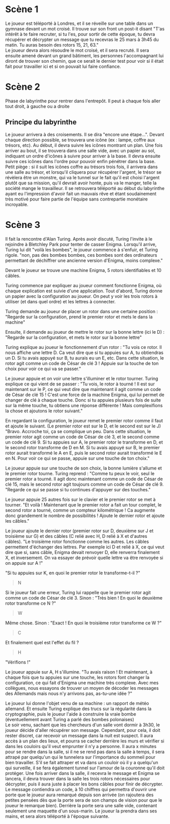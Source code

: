 # Scène 1
Le joueur est téléporté à Londres, et il se réveille sur une table dans un gymnase devant un mot croisé. Il trouve sur son front un post-it disant "T'as intérêt à te faire recruter, si tu l'es, pour sortir de cette époque, tu devra récupérer et décrypter un message que tu recevras le 25 mars à 3h45 du matin. Tu auras besoin des rotors 15, 21, 63."  
Le joueur devra alors résoudre le mot croisé, et il sera recruté. Il sera ensuite amené devant un grand bâtiment, les personnes l'accompagnant lui diront de trouver son chemin, que ce serait le dernier test pour voir si il était fait pour travailler ici et si on pouvait lui faire confiance.

# Scène 2
Phase de labyrinthe pour rentrer dans l'entrepôt. Il peut à chaque fois aller tout droit, à gauche ou a droite 

## Principe du labyrinthe 
Le joueur arrivera à des croisements. Il se dira "encore une étape...". Devant chaque direction possible, se trouvera une icône (ex : lampe, coffre aux trésors, etc). Au début, il devra suivre les icônes montrant un plan. Une fois arriver au bout, il se trouvera dans une salle vide, avec un papier au sol, indiquant un ordre d'icônes à suivre pour arriver à la base. Il devra ensuite suivre ces icônes dans l'ordre pour pouvoir enfin pénétrer dans la base.  
Petit piège : si il suit les icônes coffre au trésors trois fois, il arrivera dans une salle au trésor, et lorsqu'il cliquera pour récupérer l'argent, le trésor se révèlera être un monstre, qui va le tunnel sur le fait qu'il est choisi l'argent plutôt que sa mission, qu'il devrait avoir honte, puis va le manger, telle la société mange le travailleur. Il se retrouvera téléporté au début du labyrinthe ayant eu l'impression d'avoir fait un mauvais rêve et étant soudainement très motivé pour faire partie de l'équipe sans contrepartie monétaire incroyable.

# Scène 3
Il fait la rencontre d'Alan Turing. Après avoir discuté, Turing l'invite à le rejoindre à Bletchley Park pour tenter de casser Enigma. 
Lorsqu'il arrive, Turing lui dit "voilà les bombes", le joueur commence à s'enfuir, et Turing rigole. "non, pas des bombes bombes, ces bombes sont des ordinateurs permettant de déchiffrer une ancienne version d'Enigma, moins complexe."  

Devant le joueur se trouve une machine Enigma, 5 rotors identifiables et 10 câbles. 

Turing commence par expliquer au joueur comment fonctionne Enigma, où chaque explication est suivie d'une application.
Tout d'abord, Turing donne un papier avec la configuration au joueur. On peut y voir les trois rotors à utiliser (et dans quel ordre) et les lettres à connecter. 

Turing demande au joueur de placer un rotor dans une certaine position :
"Regarde sur la configuration, prend le premier rotor et mets le dans la machine"

Ensuite, il demande au joueur de mettre le rotor sur la bonne lettre (ici le D) :
"Regarde sur la configuration, et mets le rotor sur la bonne lettre"

Turing explique au joueur le fonctionnement d'un rotor : 
"Tu vois ce rotor. Il nous affiche une lettre D. Ca veut dire que si tu appuies sur A, tu obtiendras un D. Si tu avais appuyé sur B, tu aurais eu un E, etc. Dans cette situation, le rotor agit comme un code de César de clé 3 ! Appuie sur la touche de ton choix pour voir ce qui va se passer."

Le joueur appuie et on voir une lettre s'illuminer et le rotor tourner. Turing explique ce qui vient de se passer :
"Tu vois, le rotor à tourné ! Il est sur maintenant sur le P, ce qui veut dire que maintenant il agit comme un code de César de clé 15 ! C'est une force de la machine Enigma, qui lui permet de changer de clé à chaque touche. Donc si tu appuies plusieurs fois de suite sur la même touche, tu obtiens une réponse différente ! Mais complexifions la chose et ajoutons le rotor suivant."

En regardant la configuration, le joueur remet le premier rotor comme il faut et ajoute le suivant. (Le premier rotor est sur le D, et le second est sur le J)
"Bravo. Accroche toi, ça se complique un peu. Dans cette situation, le premier rotor agit comme un code de César de clé 3, et le second comme un code de clé 9. Si tu appuies sur A, le premier rotor le transforme en D, et le second rotor transforme de D en M. Si tu avais appuyé sur B, le premier rotor aurait transformé le A en E, puis le second rotor aurait transformé le E en N. Pour voir ce qui se passe, appuie sur une touche de ton choix."

Le joueur appuie sur une touche de son choix, la bonne lumière s'allume et le premier rotor tourne. Turing reprend :
"Comme tu peux le voir, seul le premier rotor a tourné. Il agit donc maintenant comme un code de César de clé 15, mais le second rotor agit toujours comme un code de César de clé 9. "Regarde ce qui se passe si tu continues d'appuyer sur des touches."

Le joueur appuie 25 autres fois sur le clavier et le premier rotor se met à tourner.
"Et voilà ! Maintenant que le premier rotor a fait un tour complet, le second rotor a tourné, comme un compteur kilométrique ! Ca augmente donc grandement le nombre de possibilités ! Ajoute le dernier rotor et ajoute les câbles."

Le joueur ajoute le dernier rotor (premier rotor sur D, deuxième sur J et troisième sur G) et des câbles (C relié avec H, D relié à X et d'autres câbles).
"Le troisième rotor fonctionne comme les autres. Les câbles permettent d'échanger des lettres. Par exemple ici D et relié à X, ce qui veut dire que si, sans câble, Enigma devait renvoyer D, elle renverra finalement X, et inversement. On va essayer de prévoir quelle lettre va être renvoyée si on appuie sur A !"

"Si tu appuies sur K, en quoi le premier rotor le transforme-t-il ?"
> N

Si le joueur fait une erreur, Turing lui rappelle que le premier rotor agit comme un code de César de clé 3.
Sinon : "Très bien ! En quoi le deuxième rotor transforme ce N ?"
> W

Même chose.
Sinon : "Exact ! En quoi le troisième rotor transforme ce W ?"
> C

Et finalement quel est l'effet du fil ?
> H

"Vérifions !"

Le joueur appuie sur A, H s'illumine.
"Tu avais raison ! Et maintenant, à chaque fois que tu appuies sur une touche, les rotors font changer la configuration, ce qui fait d'Enigma une machine très complexe. Avec mes collègues, nous essayons de trouver un moyen de décoder les messages des Allemands mais nous n'y arrivons pas, as-tu-une idée ?"

Le joueur lui donne l'objet venu de sa machine : un rapport de météo allemand.
Et ensuite Turing explique des trucs sur la régularité dans la cryptographie, puis le joueur l'aide à construire la vraie bombe (éventuellement avant Turing a parlé des bombes polonaises)  
Le soir venu, sachant que les chercheurs d'un salle vont dormir à 3h30, le joueur décide d'aller récupérer son message. Cependant, pour cela, il doit rester discret, car recevoir un message dans la nuit est suspect. Il aura accès à un plan des lieux, et pourra se cacher derrière les murs et vérifier si dans les couloirs qu'il veut emprunter il n'y a personne. Il aura x minutes pour se rendre dans la salle, si il ne se rend pas dans la salle à temps, il sera attrapé par quelqu'un qui le tunnelera sur l'importance du sommeil pour bien travailler. S'il se fait attraper et va dans un couloir où il y a quelqu'un qui surveille, il se fera également tunnel sur l'amour de la couronne qu'il doit protéger. Une fois arriver dans la salle, il recevra le message et Enigma se lancera, il devra trouver dans la salle les trois rotors nécessaires pour décrypter, puis il aura juste à placer les bons câbles pour finir de décrypter. Le message contiendra un code, à 10 chiffres qui permettra d'ouvrir une porte que le joueur aura remarqué depuis son arrivée (on rajoutera des petites pensées dès que la porte sera de son champs de vision pour que le joueur le remarque bien). Derrière la porte sera une salle vide, contenant seulement une maquette d'un sous-marin. Le joueur la prendra dans ses mains, et sera alors téléporté à l'époque suivante.